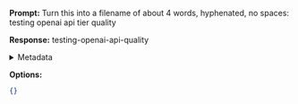 **Prompt:**
Turn this into a filename of about 4 words, hyphenated, no spaces: testing openai api tier quality

**Response:**
testing-openai-api-quality

<details><summary>Metadata</summary>

- Duration: 6399 ms
- Datetime: 2023-11-05T17:34:36.030691
- Model: gpt-3.5-turbo-0613

</details>

**Options:**
```json
{}
```

